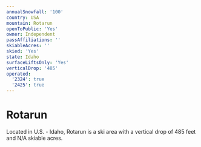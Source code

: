 ```yaml
---
annualSnowfall: '100'
country: USA
mountain: Rotarun
openToPublic: 'Yes'
owner: Independent
passAffiliations: ''
skiableAcres: ''
skied: 'Yes'
state: Idaho
surfaceLiftsOnly: 'Yes'
verticalDrop: '485'
operated:
  '2324': true
  '2425': true
---
```



# Rotarun

Located in U.S. - Idaho, Rotarun is a ski area with a vertical drop of 485 feet and N/A skiable acres.

